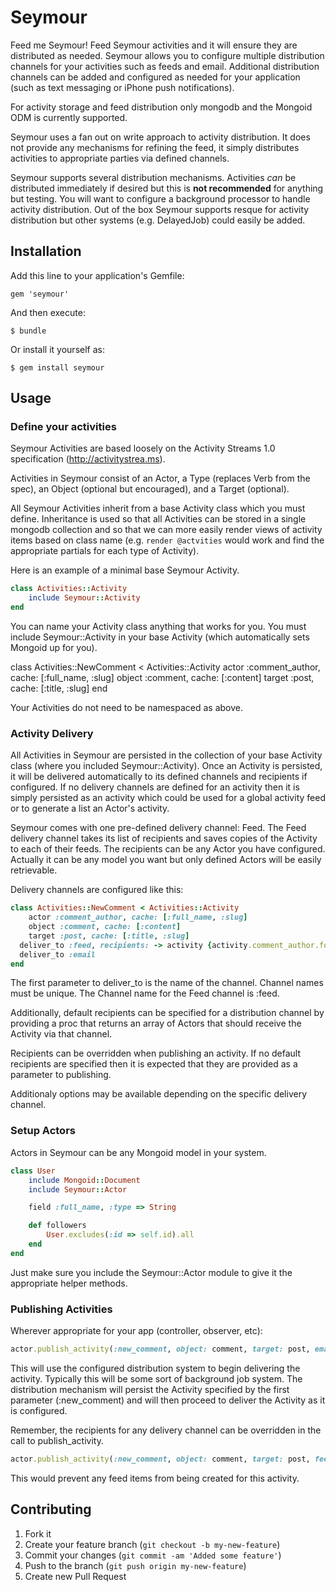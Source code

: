 # Seymour

Feed me Seymour!  Feed Seymour activities and it will ensure they are distributed as needed.  Seymour allows you to configure
multiple distribution channels for your activities such as feeds and email.  Additional distribution channels can be added
and configured as needed for your application (such as text messaging or iPhone push notifications).

For activity storage and feed distribution only mongodb and the Mongoid ODM is currently supported.

Seymour uses a fan out on write approach to activity distribution.  It does not provide any mechanisms for refining the feed, it simply
distributes activities to appropriate parties via defined channels.

Seymour supports several distribution mechanisms.  Activities _can_ be distributed immediately if desired but this is __not
recommended__ for anything but testing.  You will want to configure a background processor to handle activity distribution.
Out of the box Seymour supports resque for activity distribution but other systems (e.g. DelayedJob) could easily be added.

## Installation

Add this line to your application's Gemfile:

    gem 'seymour'

And then execute:

    $ bundle

Or install it yourself as:

    $ gem install seymour

## Usage

### Define your activities

Seymour Activities are based loosely on the Activity Streams 1.0 specification (http://activitystrea.ms).

Activities in Seymour consist of an Actor, a Type (replaces Verb from the spec), an Object (optional but encouraged), and a Target (optional).

All Seymour Activities inherit from a base Activity class which you must define.  Inheritance is used so that
all Activities can be stored in a single mongodb collection and so that we can more easily render views of
activity items based on class name (e.g. `render @actvities` would work and find the appropriate partials for
each type of Activity).


Here is an example of a minimal base Seymour Activity.
``` ruby
class Activities::Activity
	include Seymour::Activity
end
```

You can name your Activity class anything that works for you.  You must include Seymour::Activity in your base Activity
(which automatically sets Mongoid up for you).

class Activities::NewComment < Activities::Activity
	actor :comment_author, cache: [:full_name, :slug]
	object :comment, cache: [:content]
	target :post, cache: [:title, :slug]
end

Your Activities do not need to be namespaced as above.

### Activity Delivery

All Activities in Seymour are persisted in the collection of your base Activity class (where you included Seymour::Activity).  Once an
Activity is persisted, it will be delivered automatically to its defined channels and recipients if configured.  If no delivery channels
are defined for an activity then it is simply persisted as an activity which could be used for a global activity feed or to generate
a list an Actor's activity.

Seymour comes with one pre-defined delivery channel:  Feed.  The Feed delivery channel takes its list of recipients and saves copies
of the Activity to each of their feeds.  The recipients can be any Actor you have configured.  Actually it can be any model you want but
only defined Actors will be easily retrievable.

Delivery channels are configured like this:

``` ruby
class Activities::NewComment < Activities::Activity
	actor :comment_author, cache: [:full_name, :slug]
	object :comment, cache: [:content]
	target :post, cache: [:title, :slug]
  deliver_to :feed, recipients: -> activity {activity.comment_author.followers}
  deliver_to :email
end
```

The first parameter to deliver_to is the name of the channel.  Channel names must be unique.  The Channel name for the Feed channel
is :feed.

Additionally, default recipients can be specified for a distribution channel by providing a proc that returns an array of Actors that
should receive the Activity via that channel.

Recipients can be overridden when publishing an activity.  If no default recipients are specified then it is expected that they are
provided as a parameter to publishing.

Additionaly options may be available depending on the specific delivery channel.

### Setup Actors

Actors in Seymour can be any Mongoid model in your system.

``` ruby
class User
    include Mongoid::Document
    include Seymour::Actor

    field :full_name, :type => String

    def followers
        User.excludes(:id => self.id).all
    end
end
```

Just make sure you include the Seymour::Actor module to give it the appropriate helper methods.

### Publishing Activities

Wherever appropriate for your app (controller, observer, etc):

``` ruby
actor.publish_activity(:new_comment, object: comment, target: post, email: {recipients: actor})
```

This will use the configured distribution system to begin delivering the activity.  Typically this will be some sort of background
job system.  The distribution mechanism will persist the Activity specified by the first parameter (:new_comment) and will then proceed
to deliver the Activity as it is configured.

Remember, the recipients for any delivery channel can be overridden in the call to publish_activity.

``` ruby
actor.publish_activity(:new_comment, object: comment, target: post, feed: {recipients: []}, email: {recipients: actor})
```

This would prevent any feed items from being created for this activity.

## Contributing

1. Fork it
2. Create your feature branch (`git checkout -b my-new-feature`)
3. Commit your changes (`git commit -am 'Added some feature'`)
4. Push to the branch (`git push origin my-new-feature`)
5. Create new Pull Request